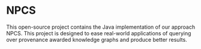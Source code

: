 # NPCS
This open-source project contains the Java implementation of our approach NPCS. This project is designed to ease real-world applications of querying over provenance awarded knowledge graphs and produce better results.
